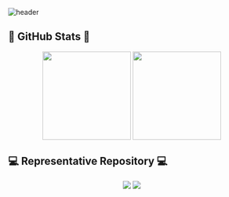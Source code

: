 ![header](https://capsule-render.vercel.app/api?type=waving&color=timeGradient&height=300&section=header&text=welcome&fontSize=90&animation=twinkling&fontAlignY=38&desc=Joomi's%20GitHub%20Profile&descAlignY=51&descAlign=62)

## 🔨 GitHub Stats 🔨

<p align="center"><a href="https://github.com/YunJoomi/YunJoomi">
  <img height="180em" align="center" src="https://github-readme-stats.vercel.app/api?username=YunJoomi&show_icons=true&include_all_commits=true" /></a>
<a href="https://github.com/YunJoomi/zblog2023">
  <img height="180em" align="center" src="https://github-readme-stats.vercel.app/api/top-langs/?username=YunJoomi&layout=compact" /></a></p>

## 💻 Representative Repository 💻 

<p align="center"><a href="https://github.com/YunJoomi/zblog2023">
  <img align="center" src="https://github-readme-stats.vercel.app/api/pin/?username=YunJoomi&repo=zblog2023&show_owner=true" /></a>
<a href="https://github.com/wnaely/Amazent">
  <img align="center" src="https://github-readme-stats.vercel.app/api/pin/?username=wnaely&repo=Amazent&show_owner=true" /></a></p>
  <br>





